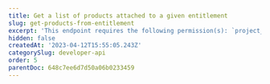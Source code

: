 ```yaml
---
title: Get a list of products attached to a given entitlement
slug: get-products-from-entitlement
excerpt: 'This endpoint requires the following permission(s): `project_configuration:entitlements:read`.'
hidden: false
createdAt: '2023-04-12T15:55:05.243Z'
categorySlug: developer-api
order: 5
parentDoc: 648c7ee6d7d50a06b0233459
---
```


